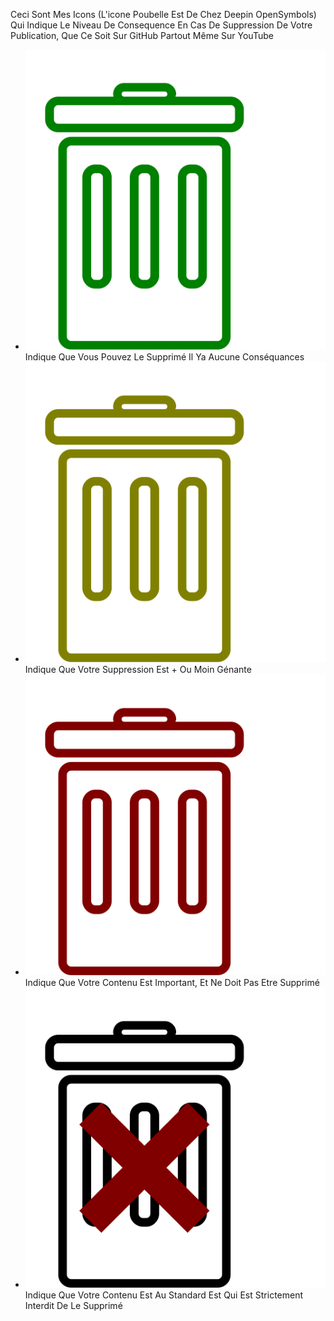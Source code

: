 Ceci Sont Mes Icons (L'icone Poubelle Est De Chez Deepin OpenSymbols) Qui Indique Le Niveau De Consequence En Cas De Suppression De Votre Publication, Que Ce Soit Sur GitHub Partout Même Sur YouTube

* ![DeleteNoProblem](DeleteNoProblem.svg) Indique Que Vous Pouvez Le Supprimé Il Ya Aucune Conséquances
* ![DeleteKissing](DeleteKissing.svg) Indique Que Votre Suppression Est + Ou Moin Génante
* ![DeleteTrouble](DeleteTrouble.svg) Indique Que Votre Contenu Est Important, Et Ne Doit Pas Etre Supprimé
* ![DeletePleaseDoNot](DeletePleaseDoNot.svg) Indique Que Votre Contenu Est Au Standard Est Qui Est Strictement Interdit De Le Supprimé
